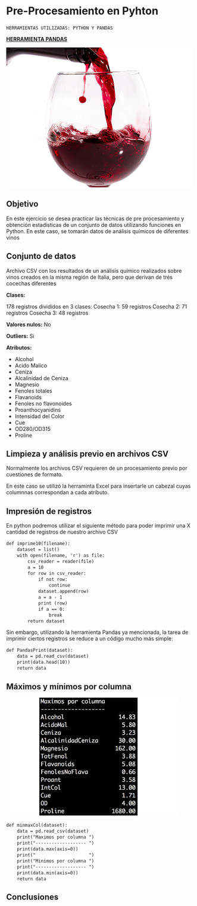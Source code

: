 # Pre-Procesamiento en Pyhton

`HERRAMIENTAS UTILIZADAS: PYTHON Y PANDAS`

[**HERRAMIENTA PANDAS**](./pandas.md)

![](./images/wine.png)

## Objetivo

En este ejercicio se desea practicar las técnicas de pre procesamiento y obtención estadísticas de un conjunto de datos utilizando funciones en Python. En este caso, se tomarán datos de análisis químicos de diferentes vinos

## Conjunto de datos

Archivo CSV con los resultados de un análisis químico realizados sobre vinos creados en la misma región de Italia, pero que derivan de trés cocechas diferentes

**Clases:**

178 registros divididos en 3 clases:
Cosecha 1: 59 registros
Cosecha 2: 71 registros
Cosecha 3: 48 registros

**Valores nulos:**
No

**Outliers:**
Si

**Atributos:**

                
+ Alcohol
+ Acido Malico
+ Ceniza
+ Alcalinidad de Ceniza
+ Magnesio
+ Fenoles totales
+ Flavanoids
+ Fenoles no flavonoides
+ Proanthocyanidins
+ Intensidad del Color
+ Cue
+ OD280/OD315
+ Proline	

## Limpieza y análisis previo en archivos CSV

Normalmente los archivos CSV requieren de un procesamiento previo por cuestiones de formato.

En este caso se utilizó la herraminta Excel para insertarle un cabezal cuyas columnnas correspondan a cada atributo.


## Impresión de registros

En python podremos utilizar el siguiente método para poder imprimir una X cantidad de registros de nuestro archivo CSV


```pyhton
def imprime10(filename):
    dataset = list()
    with open(filename, 'r') as file:
        csv_reader = reader(file)
        a = 10
        for row in csv_reader:
            if not row:
                continue
            dataset.append(row)
            a = a - 1
            print (row)
            if a == 0:
                break
        return dataset
```

Sin embargo, utilizando la herramienta Pandas ya mencionada, la tarea de imprimir ciertos registros se reduce a un código mucho más simple:

```pyhton
def PandasPrint(dataset):
    data = pd.read_csv(dataset)
    print(data.head(10))
    return data
```

## Máximos y mínimos por columna
![](./images/maximos.png)
```pyhton
def minmaxCol(dataset):
    data = pd.read_csv(dataset)
    print("Maximos por columna ")
    print("------------------- ")
    print(data.max(axis=0))
    print("                    ")
    print("Minimos por columna ")
    print("------------------- ")
    print(data.min(axis=0))
    return data
```

## Conclusiones
